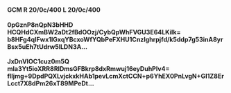#### GCM R 20/0c/400 L 20/0c/400
**0pGznP8nQpN3bHHD**<br/>**HCQHdCXmBW2aDt2fBdOOzj/CybQpWhFVGU3E64LKiIk=**<br/>**b8HFg4qIFwx1lGxqYBcxoWfYQbPeFXHU1Cnzlghrpjfd/k5ddp7g53inA8yrBsx5uEh7tUdrw5lLDN3A...**<br/><br/>
**JxDnVIOC1cuz0m5Q**<br/>**mla3Yt5ioXRR8RIDmsGFBkrp8dxRmwuj16eyDuhPlv4=**<br/>**flljmg+9DpdPQXLvjckxkHAb1pevLcmXctCCN+p6YhEX0PnLvgN+GI1Z8ErLcct7X8dPm26xT89MPeDt...**